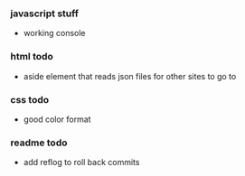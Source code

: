 ### javascript stuff
- working console

### html todo
- aside element that reads json files for other sites to go to

### css todo
- good color format

### readme todo
- add reflog to roll back commits